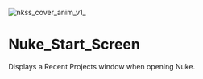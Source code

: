 ![nkss_cover_anim_v1_](https://github.com/user-attachments/assets/8a543507-4f7a-463a-8369-ceb1fb12b58c)

# Nuke_Start_Screen
 Displays a Recent Projects window when opening Nuke.
